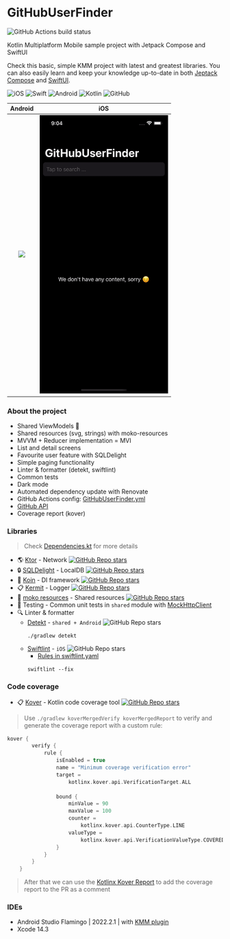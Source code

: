 # GitHubUserFinder
![GitHub Actions build status](https://github.com/kaszabimre/GitHubUserFinder/actions/workflows/GitHubUserFinder.yml/badge.svg)

Kotlin Multiplatform Mobile sample project with Jetpack Compose and SwiftUI

Check this basic, simple KMM project with latest and greatest libraries. You can also easily learn and keep your knowledge up-to-date in both [Jeptack Compose](https://developer.android.com/jetpack/compose?gclid=CjwKCAjw7vuUBhBUEiwAEdu2pHTM59Y0NTVLcoFuOJHq5g8p3dJludRLuITkxy54fKMp-3YafHSjNRoCSIwQAvD_BwE&gclsrc=aw.ds) and [SwiftUI](https://developer.apple.com/xcode/swiftui/).

![iOS](https://img.shields.io/badge/iOS-000000?style=for-the-badge&logo=ios&logoColor=white)
![Swift](https://img.shields.io/badge/Swift-FA7343?style=for-the-badge&logo=swift&logoColor=white)
![Android](https://img.shields.io/badge/Android-3DDC84?style=for-the-badge&logo=android&logoColor=white)
![Kotlin](https://img.shields.io/badge/Kotlin-0095D5?&style=for-the-badge&logo=kotlin&logoColor=white)
![GitHub](https://img.shields.io/badge/github-%23121011.svg?style=for-the-badge&logo=github&logoColor=white)

Android | iOS
:--: | :--:
<img src="/screenshots/android.gif" width="300" /> | <img src="/screenshots/ios.gif" width="300" />


### About the project

- Shared ViewModels :rocket:
- Shared resources (svg, strings) with moko-resources
- MVVM + Reducer implementation = MVI
- List and detail screens
- Favourite user feature with SQLDelight
- Simple paging functionality
- Linter & formatter (detekt, swiftlint)
- Common tests
- Dark mode
- Automated dependency update with Renovate
- GitHub Actions config:  [GitHubUserFinder.yml](https://github.com/kaszabimre/GitHubUserFinder/blob/main/.github/workflows/GitHubUserFinder.yml)
- [GitHub API](https://docs.github.com/en/rest/search#search-users)
- Coverage report (kover)

### Libraries
> Check [Dependencies.kt](https://github.com/kaszabimre/GitHubUserFinder/blob/main/buildSrc/src/main/java/Dependencies.kt) for more details

- 🌎 [Ktor](https://github.com/ktorio/ktor) - Network
  [![GitHub Repo stars](https://img.shields.io/github/stars/ktorio/ktor)](https://github.com/ktorio/ktor)
- 🔒 [SQLDelight](https://github.com/cashapp/sqldelight) - LocalDB
  [![GitHub Repo stars](https://img.shields.io/github/stars/cashapp/sqldelight)](https://github.com/cashapp/sqldelight)
- 💉 [Koin](https://github.com/InsertKoinIO/koin) - DI framework
  [![GitHub Repo stars](https://img.shields.io/github/stars/InsertKoinIO/koin)](https://github.com/InsertKoinIO/koin)
- 📋 [Kermit](https://github.com/touchlab/Kermit) - Logger
  [![GitHub Repo stars](https://img.shields.io/github/stars/touchlab/Kermit)](https://github.com/touchlab/Kermit)
- 🎨 [moko resources](https://github.com/icerockdev/moko-resources) - Shared resources
  [![GitHub Repo stars](https://img.shields.io/github/stars/icerockdev/moko-resources)](https://github.com/icerockdev/moko-resources)
- 🚦 Testing - Common unit tests in `shared` module with [MockHttpClient](https://github.com/kaszabimre/GitHubUserFinder/blob/main/shared/src/commonTest/kotlin/io/imrekaszab/githubuserfinder/MockHttpClient.kt)
- 🔍 Linter & formatter
    - [Detekt](https://github.com/detekt/detekt) - `shared + Android`
      ![GitHub Repo stars](https://img.shields.io/github/stars/detekt/Detekt)
       ```
       ./gradlew detekt
       ```
    - [Swiftlint](https://github.com/realm/SwiftLint) - `iOS`
      ![GitHub Repo stars](https://img.shields.io/github/stars/realm/SwiftLint)
        - [Rules in swiftlint.yaml](https://github.com/kaszabimre/GitHubUserFinder/blob/main/iosApp/.swiftlint.yml)
       ```
       swiftlint --fix
       ```

### Code coverage

- 📋 [Kover](https://github.com/Kotlin/kotlinx-kover) - Kotlin code coverage tool
  [![GitHub Repo stars](https://img.shields.io/github/stars/Kotlin/kotlinx-kover)](https://github.com/Kotlin/kotlinx-kover)

> Use `./gradlew koverMergedVerify koverMergedReport` to verify and generate the coverage report with a custom rule:

```Kotlin
kover {
        verify {
            rule {
                isEnabled = true
                name = "Minimum coverage verification error"
                target =
                    kotlinx.kover.api.VerificationTarget.ALL

                bound {
                    minValue = 90
                    maxValue = 100
                    counter =
                        kotlinx.kover.api.CounterType.LINE
                    valueType =
                        kotlinx.kover.api.VerificationValueType.COVERED_PERCENTAGE
                }
            }
        }
    }
```

> After that we can use the [Kotlinx Kover Report](https://github.com/marketplace/actions/kotlinx-kover-report) to add the coverage report to the PR as a comment


### IDEs

- Android Studio Flamingo | 2022.2.1 | with [KMM plugin](https://plugins.jetbrains.com/plugin/14936-kotlin-multiplatform-mobile)
- Xcode 14.3
